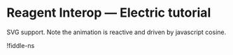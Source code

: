 # Reagent Interop — Electric tutorial

SVG support. Note the animation is reactive and driven by javascript cosine.

!fiddle-ns[](electric-tutorial.demo-svg/SVG)
